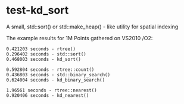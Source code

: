 test-kd_sort
============

A small, std::sort() or std::make_heap() - like utility for spatial indexing

The example results for 1M Points gathered on VS2010 /O2:

    0.421203 seconds - rtree()
    0.296402 seconds - std::sort()
    0.468003 seconds - kd_sort()

    0.592804 seconds - rtree::count()
    0.436803 seconds - std::binary_search()
    0.624004 seconds - kd_binary_search()

    1.96561 seconds - rtree::nearest()
    0.920406 seconds - kd_nearest()

